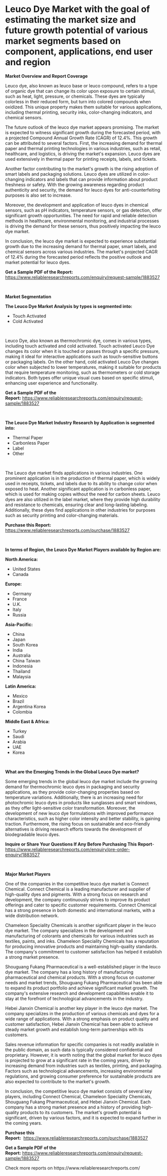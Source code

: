 <p><h1>Leuco Dye Market with the goal of estimating the market size and future growth potential of various market segments based on component, applications, end user and region</h1></p><p><strong>Market Overview and Report Coverage</strong></p>
<p><p>Leuco dye, also known as leuco base or leuco compound, refers to a type of organic dye that can change its color upon exposure to certain stimuli, such as heat, light, pressure, or chemicals. These dyes are typically colorless in their reduced form, but turn into colored compounds when oxidized. This unique property makes them suitable for various applications, including thermal printing, security inks, color-changing indicators, and chemical sensors.</p><p>The future outlook of the leuco dye market appears promising. The market is expected to witness significant growth during the forecasted period, with a projected Compound Annual Growth Rate (CAGR) of 12.4%. This growth can be attributed to several factors. First, the increasing demand for thermal paper and thermal printing technologies in various industries, such as retail, healthcare, and logistics, is driving the market's expansion. Leuco dyes are used extensively in thermal paper for printing receipts, labels, and tickets. </p><p>Another factor contributing to the market's growth is the rising adoption of smart labels and packaging solutions. Leuco dyes are utilized in color-changing indicators and labels that can provide information about product freshness or safety. With the growing awareness regarding product authenticity and security, the demand for leuco dyes for anti-counterfeiting purposes is also set to increase.</p><p>Moreover, the development and application of leuco dyes in chemical sensors, such as pH indicators, temperature sensors, or gas detection, offer significant growth opportunities. The need for rapid and reliable detection methods in healthcare, environmental monitoring, and industrial processes is driving the demand for these sensors, thus positively impacting the leuco dye market.</p><p>In conclusion, the leuco dye market is expected to experience substantial growth due to the increasing demand for thermal paper, smart labels, and chemical sensors across various industries. The market's projected CAGR of 12.4% during the forecasted period reflects the positive outlook and market potential for leuco dyes.</p></p>
<p><strong>Get a Sample PDF of the Report:</strong> <a href="https://www.reliableresearchreports.com/enquiry/request-sample/1883527">https://www.reliableresearchreports.com/enquiry/request-sample/1883527</a></p>
<p>&nbsp;</p>
<p><strong>Market Segmentation</strong></p>
<p><strong>The Leuco Dye Market Analysis by types is segmented into:</strong></p>
<p><ul><li>Touch Activated</li><li>Cold Activated</li></ul></p>
<p>&nbsp;</p>
<p><p>Leuco Dye, also known as thermochromic dye, comes in various types, including touch activated and cold activated. Touch activated Leuco Dye changes its color when it is touched or passes through a specific pressure, making it ideal for interactive applications such as touch-sensitive buttons or packaging labels. On the other hand, cold activated Leuco Dye changes color when subjected to lower temperatures, making it suitable for products that require temperature monitoring, such as thermometers or cold storage indicators. Both types offer unique visual cues based on specific stimuli, enhancing user experience and functionality.</p></p>
<p><strong>Get a Sample PDF of the Report:</strong>&nbsp;<a href="https://www.reliableresearchreports.com/enquiry/request-sample/1883527">https://www.reliableresearchreports.com/enquiry/request-sample/1883527</a></p>
<p>&nbsp;</p>
<p><strong>The Leuco Dye Market Industry Research by Application is segmented into:</strong></p>
<p><ul><li>Thermal Paper</li><li>Carbonless Paper</li><li>Label</li><li>Other</li></ul></p>
<p>&nbsp;</p>
<p><p>The Leuco dye market finds applications in various industries. One prominent application is in the production of thermal paper, which is widely used in receipts, tickets, and labels due to its ability to change color when exposed to heat. Another significant application is in carbonless paper, which is used for making copies without the need for carbon sheets. Leuco dyes are also utilized in the label market, where they provide high durability and resistance to chemicals, ensuring clear and long-lasting labeling. Additionally, these dyes find applications in other industries for purposes such as security printing and color-changing materials.</p></p>
<p><strong>Purchase this Report:</strong>&nbsp; <a href="https://www.reliableresearchreports.com/purchase/1883527">https://www.reliableresearchreports.com/purchase/1883527</a></p>
<p>&nbsp;</p>
<p><strong>In terms of Region, the Leuco Dye Market Players available by Region are:</strong></p>
<p>
    <p> <strong> North America: </strong>
        <ul>
            <li>United States</li>
            <li>Canada</li>
        </ul>
        </p> 
    <p> <strong> Europe: </strong>
        <ul>
            <li>Germany</li>
            <li>France</li>
            <li>U.K.</li>
            <li>Italy</li>
            <li>Russia</li>
        </ul>
        </p> 
    <p> <strong> Asia-Pacific: </strong>
        <ul>
            <li>China</li>
            <li>Japan</li>
            <li>South Korea</li>
            <li>India</li>
            <li>Australia</li>
            <li>China Taiwan</li>
            <li>Indonesia</li>
            <li>Thailand</li>
            <li>Malaysia</li>
        </ul>
        </p> 
    <p> <strong> Latin America: </strong>
        <ul>
            <li>Mexico</li>
            <li>Brazil</li>
            <li>Argentina Korea</li>
            <li>Colombia</li>
        </ul>
        </p> 
    <p> <strong> Middle East & Africa: </strong>
        <ul>
            <li>Turkey</li>
            <li>Saudi</li>
            <li>Arabia</li>
            <li>UAE</li>
            <li>Korea</li>
        </ul>
    </p>
    </p>
<p>&nbsp;</p>
<p><strong>What are the Emerging Trends in the Global Leuco Dye market?</strong></p>
<p><p>Some emerging trends in the global leuco dye market include the growing demand for thermochromic leuco dyes in packaging and security applications, as they provide color-changing properties based on temperature variations. Additionally, there is an increasing need for photochromic leuco dyes in products like sunglasses and smart windows, as they offer light-sensitive color transformation. Moreover, the development of new leuco dye formulations with improved performance characteristics, such as higher color intensity and better stability, is gaining traction. Furthermore, the rising focus on sustainable and eco-friendly alternatives is driving research efforts towards the development of biodegradable leuco dyes.</p></p>
<p><strong>Inquire or Share Your Questions If Any Before Purchasing This Report</strong>- <a href="https://www.reliableresearchreports.com/enquiry/pre-order-enquiry/1883527">https://www.reliableresearchreports.com/enquiry/pre-order-enquiry/1883527</a></p>
<p>&nbsp;</p>
<p><strong>Major Market Players</strong></p>
<p><p>One of the companies in the competitive leuco dye market is Connect Chemical. Connect Chemical is a leading manufacturer and supplier of high-quality dyes and pigments. With a strong focus on research and development, the company continuously strives to improve its product offerings and cater to specific customer requirements. Connect Chemical has a strong presence in both domestic and international markets, with a wide distribution network.</p><p>Chameleon Speciality Chemicals is another significant player in the leuco dye market. The company specializes in the development and manufacturing of colorants and chemicals for various industries such as textiles, paints, and inks. Chameleon Speciality Chemicals has a reputation for producing innovative products and maintaining high-quality standards. The company's commitment to customer satisfaction has helped it establish a strong market presence.</p><p>Shouguang Fukang Pharmaceutical is a well-established player in the leuco dye market. The company has a long history of manufacturing pharmaceutical and chemical products. With a strong focus on customer needs and market trends, Shouguang Fukang Pharmaceutical has been able to expand its product portfolio and achieve significant market growth. The company's extensive research and development capabilities enable it to stay at the forefront of technological advancements in the industry.</p><p>Hebei Jianxin Chemical is another key player in the leuco dye market. The company specializes in the production of various chemicals and dyes for a wide range of applications. With a strong emphasis on product quality and customer satisfaction, Hebei Jianxin Chemical has been able to achieve steady market growth and establish long-term partnerships with its customers.</p><p>Sales revenue information for specific companies is not readily available in the public domain, as such data is typically considered confidential and proprietary. However, it is worth noting that the global market for leuco dyes is projected to grow at a significant rate in the coming years, driven by increasing demand from industries such as textiles, printing, and packaging. Factors such as technological advancements, increasing environmental regulations, and growing consumer preference for sustainable products are also expected to contribute to the market's growth.</p><p>In conclusion, the competitive leuco dye market consists of several key players, including Connect Chemical, Chameleon Speciality Chemicals, Shouguang Fukang Pharmaceutical, and Hebei Jianxin Chemical. Each company has a strong market presence and a history of providing high-quality products to its customers. The market's growth potential is significant, driven by various factors, and it is expected to expand further in the coming years.</p></p>
<p><strong>Purchase this Report:</strong>&nbsp;&nbsp;<a href="https://www.reliableresearchreports.com/purchase/1883527">https://www.reliableresearchreports.com/purchase/1883527</a></p>
<p></p>
<p><strong>Get a Sample PDF of the Report:</strong>&nbsp;<a href="https://www.reliableresearchreports.com/enquiry/request-sample/1883527">https://www.reliableresearchreports.com/enquiry/request-sample/1883527</a></p>
<p>Check more reports on https://www.reliableresearchreports.com/</p>